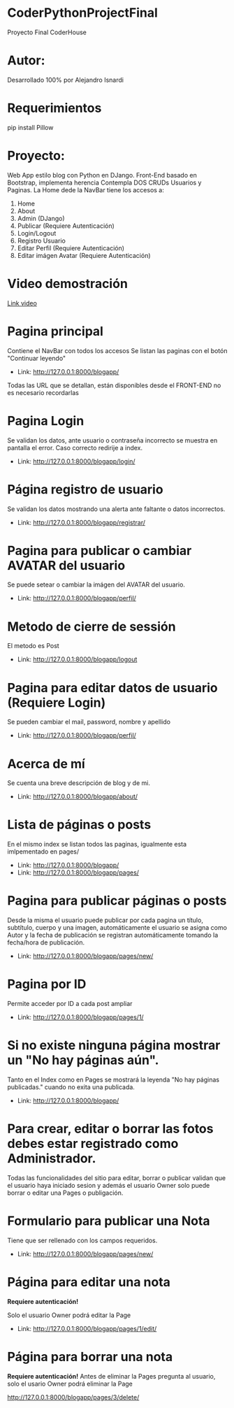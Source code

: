 # CoderPythonProjectFinal
Proyecto Final CoderHouse

# Autor:
Desarrollado 100% por Alejandro Isnardi

# Requerimientos
pip install Pillow

# Proyecto:
Web App estilo blog con Python en DJango.
Front-End basado en Bootstrap, implementa herencia
Contempla DOS CRUDs Usuarios y Paginas.
La Home dede la NavBar tiene los accesos a:
1. Home
2. About
3. Admin (DJango)
4. Publicar (Requiere Autenticación)
5. Login/Logout
6. Registro Usuario
7. Editar Perfil (Requiere Autenticación)
8. Editar imágen Avatar (Requiere Autenticación)

# Video demostración
[Link video](https://drive.google.com/file/d/1VL9w89hBcE2vjhwPMaI3_AaAet-f-h2Z/view)

# Pagina principal
Contiene el NavBar con todos los accesos
Se listan las paginas con el botón "Continuar leyendo"
* Link: http://127.0.0.1:8000/blogapp/



Todas las URL que se detallan, están disponibles desde el FRONT-END no es necesario recordarlas

# Pagina Login
Se validan los datos, ante usuario o contraseña incorrecto se muestra en pantalla el error. Caso correcto redirije a index.
* Link: http://127.0.0.1:8000/blogapp/login/

# Página registro de usuario
Se validan los datos mostrando una alerta ante faltante o datos incorrectos.
* Link: http://127.0.0.1:8000/blogapp/registrar/

# Pagina para publicar o cambiar AVATAR del usuario
Se puede setear o cambiar la imágen del AVATAR del usuario.
* Link: http://127.0.0.1:8000/blogapp/perfil/

# Metodo de cierre de sessión
El metodo es Post

* Link: http://127.0.0.1:8000/blogapp/logout

# Pagina para editar datos de usuario (Requiere Login)
Se pueden cambiar el mail, password, nombre y apellido

* Link: http://127.0.0.1:8000/blogapp/perfil/

# Acerca de mí
Se cuenta una breve descripción de blog y de mi.

* Link: http://127.0.0.1:8000/blogapp/about/

# Lista de páginas o posts
En el mismo index se listan todos las paginas, igualmente esta imlpementado en pages/

* Link: http://127.0.0.1:8000/blogapp/
* Link: http://127.0.0.1:8000/blogapp/pages/

# Pagina para publicar páginas o posts
Desde la misma el usuario puede publicar por cada pagina un título, subtítulo, cuerpo y una imagen, automáticamente el usuario se asigna como Autor y la fecha de publicación se registran automáticamente tomando la fecha/hora de publicación.
* Link: http://127.0.0.1:8000/blogapp/pages/new/

# Pagina por ID
Permite acceder por ID a cada post ampliar
* Link: http://127.0.0.1:8000/blogapp/pages/1/

# Si no existe ninguna página mostrar un "No hay páginas aún". 
Tanto en el Index como en Pages se mostrará la leyenda "No hay páginas publicadas." cuando no exita una publicada.

* Link: http://127.0.0.1:8000/blogapp/

# Para crear, editar o borrar las fotos debes estar registrado como Administrador.
Todas las funcionalidades del sitio para editar, borrar o publicar validan que el usuario haya iniciado sesion y además el usuario Owner solo puede borrar o editar una Pages o publigación.

# Formulario para publicar una Nota
Tiene que ser rellenado con los campos requeridos.
* Link: http://127.0.0.1:8000/blogapp/pages/new/

# Página para editar una nota
**Requiere autenticación!**

Solo el usuario Owner podrá editar la Page
* Link: http://127.0.0.1:8000/blogapp/pages/1/edit/

# Página para borrar una nota
**Requiere autenticación!**
Antes de eliminar la Pages pregunta al usuario, solo el usario Owner podrá eliminar la Page

http://127.0.0.1:8000/blogapp/pages/3/delete/
